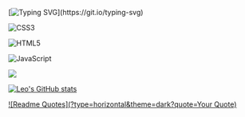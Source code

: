 [![Typing SVG](https://readme-typing-svg.demolab.com?font=Fira+Code&size=30&pause=200&color=F70000&background=FFFFFF00&center=true&multiline=true&width=435&lines=Hello%2C+I'm+Leo!)](https://git.io/typing-svg)

![CSS3](https://img.shields.io/badge/css3-%231572B6.svg?style=for-the-badge&logo=css3&logoColor=white)

![HTML5](https://img.shields.io/badge/html5-%23E34F26.svg?style=for-the-badge&logo=html5&logoColor=white)

![JavaScript](https://img.shields.io/badge/javascript-%23323330.svg?style=for-the-badge&logo=javascript&logoColor=%23F7DF1E)

![](https://komarev.com/ghpvc/?username=LeoThe1st)

[![Leo's GitHub stats](https://github-readme-stats.vercel.app/api?username=LeoThe1st&theme=radical)](https://github.com/anuraghazra/github-readme-stats)

[![Readme Quotes](?type=horizontal&theme=dark?quote=Your Quote)](https://github.com/piyushsuthar/github-readme-quotes)
